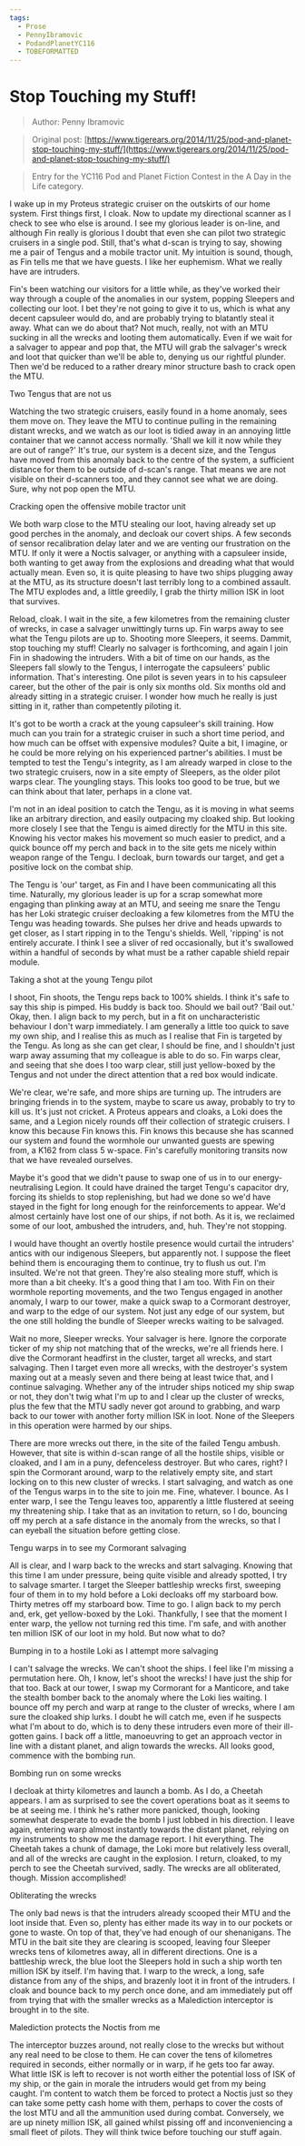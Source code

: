 ```yaml
---
tags:
  - Prose
  - PennyIbramovic
  - PodandPlanetYC116
  - TOBEFORMATTED
---
```


# Stop Touching my Stuff!

> Author: Penny Ibramovic

> Original post: [https://www.tigerears.org/2014/11/25/pod-and-planet-stop-touching-my-stuff/](https://www.tigerears.org/2014/11/25/pod-and-planet-stop-touching-my-stuff/)

> Entry for the YC116 Pod and Planet Fiction Contest in the A Day in the Life category.


I wake up in my Proteus strategic cruiser on the outskirts of our home system. First things first, I cloak. Now to update my directional scanner as I check to see who else is around. I see my glorious leader is on-line, and although Fin really is glorious I doubt that even she can pilot two strategic cruisers in a single pod. Still, that's what d-scan is trying to say, showing me a pair of Tengus and a mobile tractor unit. My intuition is sound, though, as Fin tells me that we have guests. I like her euphemism. What we really have are intruders.

Fin's been watching our visitors for a little while, as they've worked their way through a couple of the anomalies in our system, popping Sleepers and collecting our loot. I bet they're not going to give it to us, which is what any decent capsuleer would do, and are probably trying to blatantly steal it away. What can we do about that? Not much, really, not with an MTU sucking in all the wrecks and looting them automatically. Even if we wait for a salvager to appear and pop that, the MTU will grab the salvager's wreck and loot that quicker than we'll be able to, denying us our rightful plunder. Then we'd be reduced to a rather dreary minor structure bash to crack open the MTU.

Two Tengus that are not us

Watching the two strategic cruisers, easily found in a home anomaly, sees them move on. They leave the MTU to continue pulling in the remaining distant wrecks, and we watch as our loot is tidied away in an annoying little container that we cannot access normally. 'Shall we kill it now while they are out of range?' It's true, our system is a decent size, and the Tengus have moved from this anomaly back to the centre of the system, a sufficient distance for them to be outside of d-scan's range. That means we are not visible on their d-scanners too, and they cannot see what we are doing. Sure, why not pop open the MTU.

Cracking open the offensive mobile tractor unit

We both warp close to the MTU stealing our loot, having already set up good perches in the anomaly, and decloak our covert ships. A few seconds of sensor recalibration delay later and we are venting our frustration on the MTU. If only it were a Noctis salvager, or anything with a capsuleer inside, both wanting to get away from the explosions and dreading what that would actually mean. Even so, it is quite pleasing to have two ships plugging away at the MTU, as its structure doesn't last terribly long to a combined assault. The MTU explodes and, a little greedily, I grab the thirty million ISK in loot that survives.

Reload, cloak. I wait in the site, a few kilometres from the remaining cluster of wrecks, in case a salvager unwittingly turns up. Fin warps away to see what the Tengu pilots are up to. Shooting more Sleepers, it seems. Dammit, stop touching my stuff! Clearly no salvager is forthcoming, and again I join Fin in shadowing the intruders. With a bit of time on our hands, as the Sleepers fall slowly to the Tengus, I interrogate the capsuleers' public information. That's interesting. One pilot is seven years in to his capsuleer career, but the other of the pair is only six months old. Six months old and already sitting in a strategic cruiser. I wonder how much he really is just sitting in it, rather than competently piloting it.

It's got to be worth a crack at the young capsuleer's skill training. How much can you train for a strategic cruiser in such a short time period, and how much can be offset with expensive modules? Quite a bit, I imagine, or he could be more relying on his experienced partner's abilities. I must be tempted to test the Tengu's integrity, as I am already warped in close to the two strategic cruisers, now in a site empty of Sleepers, as the older pilot warps clear. The youngling stays. This looks too good to be true, but we can think about that later, perhaps in a clone vat.

I'm not in an ideal position to catch the Tengu, as it is moving in what seems like an arbitrary direction, and easily outpacing my cloaked ship. But looking more closely I see that the Tengu is aimed directly for the MTU in this site. Knowing his vector makes his movement so much easier to predict, and a quick bounce off my perch and back in to the site gets me nicely within weapon range of the Tengu. I decloak, burn towards our target, and get a positive lock on the combat ship.

The Tengu is 'our' target, as Fin and I have been communicating all this time. Naturally, my glorious leader is up for a scrap somewhat more engaging than plinking away at an MTU, and seeing me snare the Tengu has her Loki strategic cruiser decloaking a few kilometres from the MTU the Tengu was heading towards. She pulses her drive and heads upwards to get closer, as I start ripping in to the Tengu's shields. Well, 'ripping' is not entirely accurate. I think I see a sliver of red occasionally, but it's swallowed within a handful of seconds by what must be a rather capable shield repair module.

Taking a shot at the young Tengu pilot

I shoot, Fin shoots, the Tengu reps back to 100% shields. I think it's safe to say this ship is pimped. His buddy is back too. Should we bail out? 'Bail out.' Okay, then. I align back to my perch, but in a fit on uncharacteristic behaviour I don't warp immediately. I am generally a little too quick to save my own ship, and I realise this as much as I realise that Fin is targeted by the Tengu. As long as she can get clear, I should be fine, and I shouldn't just warp away assuming that my colleague is able to do so. Fin warps clear, and seeing that she does I too warp clear, still just yellow-boxed by the Tengus and not under the direct attention that a red box would indicate.

We're clear, we're safe, and more ships are turning up. The intruders are bringing friends in to the system, maybe to scare us away, probably to try to kill us. It's just not cricket. A Proteus appears and cloaks, a Loki does the same, and a Legion nicely rounds off their collection of strategic cruisers. I know this because Fin knows this. Fin knows this because she has scanned our system and found the wormhole our unwanted guests are spewing from, a K162 from class 5 w-space. Fin's carefully monitoring transits now that we have revealed ourselves.

Maybe it's good that we didn't pause to swap one of us in to our energy-neutralising Legion. It could have drained the target Tengu's capacitor dry, forcing its shields to stop replenishing, but had we done so we'd have stayed in the fight for long enough for the reinforcements to appear. We'd almost certainly have lost one of our ships, if not both. As it is, we reclaimed some of our loot, ambushed the intruders, and, huh. They're not stopping.

I would have thought an overtly hostile presence would curtail the intruders' antics with our indigenous Sleepers, but apparently not. I suppose the fleet behind them is encouraging them to continue, try to flush us out. I'm insulted. We're not that green. They're also stealing more stuff, which is more than a bit cheeky. It's a good thing that I am too. With Fin on their wormhole reporting movements, and the two Tengus engaged in another anomaly, I warp to our tower, make a quick swap to a Cormorant destroyer, and warp to the edge of our system. Not just any edge of our system, but the one still holding the bundle of Sleeper wrecks waiting to be salvaged.

Wait no more, Sleeper wrecks. Your salvager is here. Ignore the corporate ticker of my ship not matching that of the wrecks, we're all friends here. I dive the Cormorant headfirst in the cluster, target all wrecks, and start salvaging. Then I target even more all wrecks, with the destroyer's system maxing out at a measly seven and there being at least twice that, and I continue salvaging. Whether any of the intruder ships noticed my ship swap or not, they don't twig what I'm up to and I clear up the cluster of wrecks, plus the few that the MTU sadly never got around to grabbing, and warp back to our tower with another forty million ISK in loot. None of the Sleepers in this operation were harmed by our ships.

There are more wrecks out there, in the site of the failed Tengu ambush. However, that site is within d-scan range of all the hostile ships, visible or cloaked, and I am in a puny, defenceless destroyer. But who cares, right? I spin the Cormorant around, warp to the relatively empty site, and start locking on to this new cluster of wrecks. I start salvaging, and watch as one of the Tengus warps in to the site to join me. Fine, whatever. I bounce. As I enter warp, I see the Tengu leaves too, apparently a little flustered at seeing my threatening ship. I take that as an invitation to return, so I do, bouncing off my perch at a safe distance in the anomaly from the wrecks, so that I can eyeball the situation before getting close.

Tengu warps in to see my Cormorant salvaging

All is clear, and I warp back to the wrecks and start salvaging. Knowing that this time I am under pressure, being quite visible and already spotted, I try to salvage smarter. I target the Sleeper battleship wrecks first, sweeping four of them in to my hold before a Loki decloaks off my starboard bow. Thirty metres off my starboard bow. Time to go. I align back to my perch and, erk, get yellow-boxed by the Loki. Thankfully, I see that the moment I enter warp, the yellow not turning red this time. I'm safe, and with another ten million ISK of our loot in my hold. But now what to do?

Bumping in to a hostile Loki as I attempt more salvaging

I can't salvage the wrecks. We can't shoot the ships. I feel like I'm missing a permutation here. Oh, I know, let's shoot the wrecks! I have just the ship for that too. Back at our tower, I swap my Cormorant for a Manticore, and take the stealth bomber back to the anomaly where the Loki lies waiting. I bounce off my perch and warp at range to the cluster of wrecks, where I am sure the cloaked ship lurks. I doubt he will catch me, even if he suspects what I'm about to do, which is to deny these intruders even more of their ill-gotten gains. I back off a little, manoeuvring to get an approach vector in line with a distant planet, and align towards the wrecks. All looks good, commence with the bombing run.

Bombing run on some wrecks

I decloak at thirty kilometres and launch a bomb. As I do, a Cheetah appears. I am as surprised to see the covert operations boat as it seems to be at seeing me. I think he's rather more panicked, though, looking somewhat desperate to evade the bomb I just lobbed in his direction. I leave again, entering warp almost instantly towards the distant planet, relying on my instruments to show me the damage report. I hit everything. The Cheetah takes a chunk of damage, the Loki more but relatively less overall, and all of the wrecks are caught in the explosion. I return, cloaked, to my perch to see the Cheetah survived, sadly. The wrecks are all obliterated, though. Mission accomplished!

Obliterating the wrecks

The only bad news is that the intruders already scooped their MTU and the loot inside that. Even so, plenty has either made its way in to our pockets or gone to waste. On top of that, they've had enough of our shenanigans. The MTU in the bait site they are clearing is scooped, leaving four Sleeper wrecks tens of kilometres away, all in different directions. One is a battleship wreck, the blue loot the Sleepers hold in such a ship worth ten million ISK by itself. I'm having that. I warp to the wreck, a long, safe distance from any of the ships, and brazenly loot it in front of the intruders. I cloak and bounce back to my perch once done, and am immediately put off from trying that with the smaller wrecks as a Malediction interceptor is brought in to the site.

Malediction protects the Noctis from me

The interceptor buzzes around, not really close to the wrecks but without any real need to be close to them. He can cover the tens of kilometres required in seconds, either normally or in warp, if he gets too far away. What little ISK is left to recover is not worth either the potential loss of ISK of my ship, or the gain in morale the intruders would get from my being caught. I'm content to watch them be forced to protect a Noctis just so they can take some petty cash home with them, perhaps to cover the costs of the lost MTU and all the ammunition used during combat. Conversely, we are up ninety million ISK, all gained whilst pissing off and inconveniencing a small fleet of pilots. They will think twice before touching our stuff again.